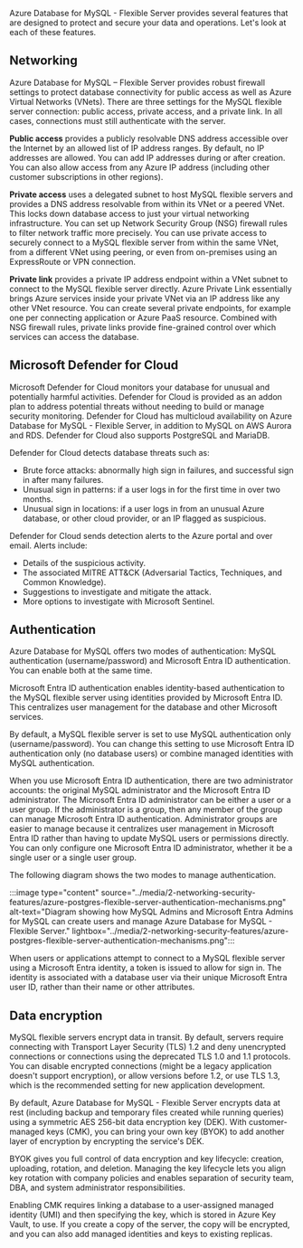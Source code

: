 Azure Database for MySQL - Flexible Server provides several features that are designed to protect and secure your data and operations. Let's look at each of these features.

## Networking

Azure Database for MySQL – Flexible Server provides robust firewall settings to protect database connectivity for public access as well as Azure Virtual Networks (VNets). There are three settings for the MySQL flexible server connection: public access, private access, and a private link. In all cases, connections must still authenticate with the server.

**Public access** provides a publicly resolvable DNS address accessible over the Internet by an allowed list of IP address ranges. By default, no IP addresses are allowed. You can add IP addresses during or after creation. You can also allow access from any Azure IP address (including other customer subscriptions in other regions).

**Private access** uses a delegated subnet to host MySQL flexible servers and provides a DNS address resolvable from within its VNet or a peered VNet. This locks down database access to just your virtual networking infrastructure. You can set up Network Security Group (NSG) firewall rules to filter network traffic more precisely. You can use private access to securely connect to a MySQL flexible server from within the same VNet, from a different VNet using peering, or even from on-premises using an ExpressRoute or VPN connection.

**Private link** provides a private IP address endpoint within a VNet subnet to connect to the MySQL flexible server directly. Azure Private Link essentially brings Azure services inside your private VNet via an IP address like any other VNet resource. You can create several private endpoints, for example one per connecting application or Azure PaaS resource. Combined with NSG firewall rules, private links provide fine-grained control over which services can access the database.

## Microsoft Defender for Cloud

Microsoft Defender for Cloud monitors your database for unusual and potentially harmful activities. Defender for Cloud is provided as an addon plan to address potential threats without needing to build or manage security monitoring. Defender for Cloud has multicloud availability on Azure Database for MySQL - Flexible Server, in addition to MySQL on AWS Aurora and RDS. Defender for Cloud also supports PostgreSQL and MariaDB.

Defender for Cloud detects database threats such as:

- Brute force attacks: abnormally high sign in failures, and successful sign in after many failures.
- Unusual sign in patterns: if a user logs in for the first time in over two months.
- Unusual sign in locations: if a user logs in from an unusual Azure database, or other cloud provider, or an IP flagged as suspicious.

Defender for Cloud sends detection alerts to the Azure portal and over email. Alerts include:

- Details of the suspicious activity.
- The associated MITRE ATT&CK (Adversarial Tactics, Techniques, and Common Knowledge).
- Suggestions to investigate and mitigate the attack.
- More options to investigate with Microsoft Sentinel.

## Authentication

Azure Database for MySQL offers two modes of authentication: MySQL authentication (username/password) and Microsoft Entra ID authentication. You can enable both at the same time.

Microsoft Entra ID authentication enables identity-based authentication to the MySQL flexible server using identities provided by Microsoft Entra ID. This centralizes user management for the database and other Microsoft services.

By default, a MySQL flexible server is set to use MySQL authentication only (username/password). You can change this setting to use Microsoft Entra ID authentication only (no database users) or combine managed identities with MySQL authentication.

When you use Microsoft Entra ID authentication, there are two administrator accounts: the original MySQL administrator and the Microsoft Entra ID administrator. The Microsoft Entra ID administrator can be either a user or a user group. If the administrator is a group, then any member of the group can manage Microsoft Entra ID authentication. Administrator groups are easier to manage because it centralizes user management in Microsoft Entra ID rather than having to update MySQL users or permissions directly. You can only configure one Microsoft Entra ID administrator, whether it be a single user or a single user group.

The following diagram shows the two modes to manage authentication.

:::image type="content" source="../media/2-networking-security-features/azure-postgres-flexible-server-authentication-mechanisms.png" alt-text="Diagram showing how MySQL Admins and Microsoft Entra Admins for MySQL can create users and manage Azure Database for MySQL - Flexible Server." lightbox="../media/2-networking-security-features/azure-postgres-flexible-server-authentication-mechanisms.png":::

When users or applications attempt to connect to a MySQL flexible server using a Microsoft Entra identity, a token is issued to allow for sign in. The identity is associated with a database user via their unique Microsoft Entra user ID, rather than their name or other attributes.

## Data encryption

MySQL flexible servers encrypt data in transit. By default, servers require connecting with Transport Layer Security (TLS) 1.2 and deny unencrypted connections or connections using the deprecated TLS 1.0 and 1.1 protocols. You can disable encrypted connections (might be a legacy application doesn't support encryption), or allow versions before 1.2, or use TLS 1.3, which is the recommended setting for new application development.

By default, Azure Database for MySQL - Flexible Server encrypts data at rest (including backup and temporary files created while running queries) using a symmetric AES 256-bit data encryption key (DEK). With customer-managed keys (CMK), you can bring your own key (BYOK) to add another layer of encryption by encrypting the service's DEK.

BYOK gives you full control of data encryption and key lifecycle: creation, uploading, rotation, and deletion. Managing the key lifecycle lets you align key rotation with company policies and enables separation of security team, DBA, and system administrator responsibilities.

Enabling CMK requires linking a database to a user-assigned managed identity (UMI) and then specifying the key, which is stored in Azure Key Vault, to use. If you create a copy of the server, the copy will be encrypted, and you can also add managed identities and keys to existing replicas.
